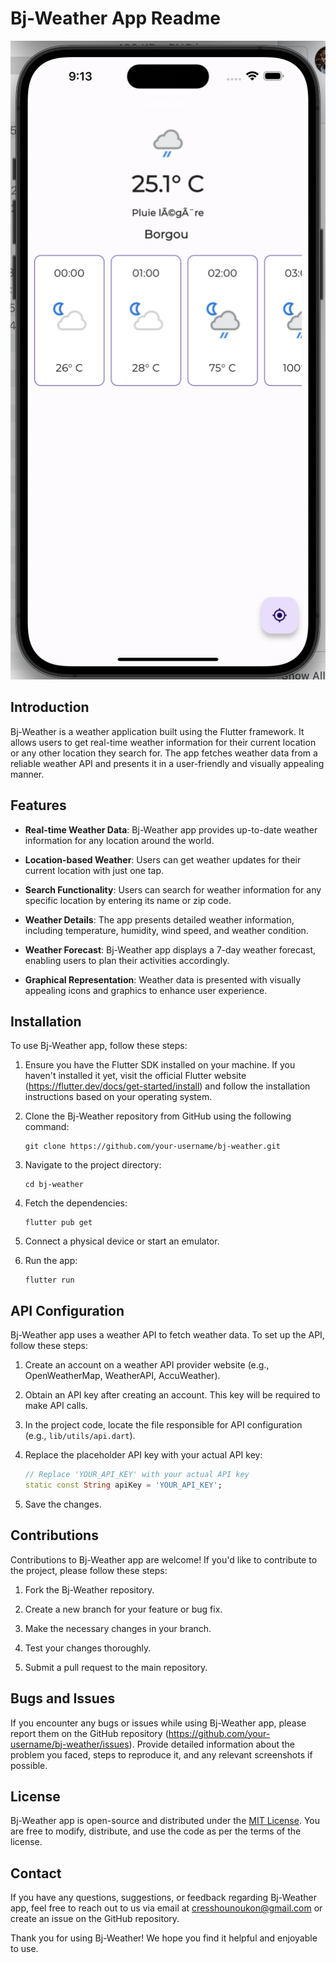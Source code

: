 # Bj-Weather App Readme
![3.png](screenshots%2F3.png)
## Introduction

Bj-Weather is a weather application built using the Flutter framework. It allows users to get real-time weather information for their current location or any other location they search for. The app fetches weather data from a reliable weather API and presents it in a user-friendly and visually appealing manner.

## Features

- **Real-time Weather Data**: Bj-Weather app provides up-to-date weather information for any location around the world.

- **Location-based Weather**: Users can get weather updates for their current location with just one tap.

- **Search Functionality**: Users can search for weather information for any specific location by entering its name or zip code.

- **Weather Details**: The app presents detailed weather information, including temperature, humidity, wind speed, and weather condition.

- **Weather Forecast**: Bj-Weather app displays a 7-day weather forecast, enabling users to plan their activities accordingly.

- **Graphical Representation**: Weather data is presented with visually appealing icons and graphics to enhance user experience.

## Installation

To use Bj-Weather app, follow these steps:

1. Ensure you have the Flutter SDK installed on your machine. If you haven't installed it yet, visit the official Flutter website (https://flutter.dev/docs/get-started/install) and follow the installation instructions based on your operating system.

2. Clone the Bj-Weather repository from GitHub using the following command:

   ```
   git clone https://github.com/your-username/bj-weather.git
   ```

3. Navigate to the project directory:

   ```
   cd bj-weather
   ```

4. Fetch the dependencies:

   ```
   flutter pub get
   ```

5. Connect a physical device or start an emulator.

6. Run the app:

   ```
   flutter run
   ```

## API Configuration

Bj-Weather app uses a weather API to fetch weather data. To set up the API, follow these steps:

1. Create an account on a weather API provider website (e.g., OpenWeatherMap, WeatherAPI, AccuWeather).

2. Obtain an API key after creating an account. This key will be required to make API calls.

3. In the project code, locate the file responsible for API configuration (e.g., `lib/utils/api.dart`).

4. Replace the placeholder API key with your actual API key:

   ```dart
   // Replace 'YOUR_API_KEY' with your actual API key
   static const String apiKey = 'YOUR_API_KEY';
   ```

5. Save the changes.

## Contributions

Contributions to Bj-Weather app are welcome! If you'd like to contribute to the project, please follow these steps:

1. Fork the Bj-Weather repository.

2. Create a new branch for your feature or bug fix.

3. Make the necessary changes in your branch.

4. Test your changes thoroughly.

5. Submit a pull request to the main repository.

## Bugs and Issues

If you encounter any bugs or issues while using Bj-Weather app, please report them on the GitHub repository (https://github.com/your-username/bj-weather/issues). Provide detailed information about the problem you faced, steps to reproduce it, and any relevant screenshots if possible.

## License

Bj-Weather app is open-source and distributed under the [MIT License](https://opensource.org/licenses/MIT). You are free to modify, distribute, and use the code as per the terms of the license.

## Contact

If you have any questions, suggestions, or feedback regarding Bj-Weather app, feel free to reach out to us via email at cresshounoukon@gmail.com or create an issue on the GitHub repository.

Thank you for using Bj-Weather! We hope you find it helpful and enjoyable to use.